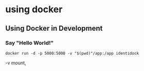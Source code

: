 # using docker

## Using Docker in Development

### Say "Hello World!"

```docker run -d -p 5000:5000 -v "$(pwd)"/app:/app identidock```

-v mount, 

